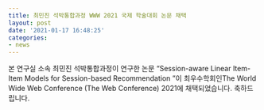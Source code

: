 ```yaml
---
title: 최민진 석박통합과정 WWW 2021 국제 학술대회 논문 채택
layout: post
date: '2021-01-17 16:48:25'
categories:
- news
---
```


본 연구실 소속 최민진 석박통합과정이 연구한 논문 “Session-aware Linear Item-Item Models for Session-based Recommendation
”이 최우수학회인The World Wide Web Conference (The Web Conference) 2021에 채택되었습니다. 축하드립니다.
